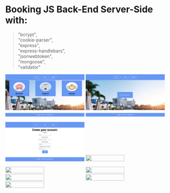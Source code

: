 
# Booking JS Back-End Server-Side with:
>"bcrypt",\
>"cookie-parser",\
>"express",\
>"express-handlebars",\
>"jsonwebtoken",\
>"mongoose",\
>"validator"

<p><img src="https://github.com/adriqnn/JS-Backend-Projects/blob/main/Booking/x-booking-pictures/1.jpg" width="49%" height="49%"> <img src="https://github.com/adriqnn/JS-Backend-Projects/blob/main/Booking/x-booking-pictures/2.jpg" width="49%" height="49%"></p>
<p><img src="https://github.com/adriqnn/JS-Backend-Projects/blob/main/Booking/x-booking-pictures/3.jpg" width="49%" height="49%"> <img src="https://github.com/adriqnn/JS-Backend-Projects/blob/main/Booking/x-booking-pictures/4jpg" width="49%" height="49%"></p>
<img src="https://github.com/adriqnn/JS-Backend-Projects/blob/main/Booking/x-booking-pictures/5jpg" width="49%" height="49%"> <img src="https://github.com/adriqnn/JS-Backend-Projects/blob/main/Booking/x-booking-pictures/6jpg" width="49%" height="49%">
<img src="https://github.com/adriqnn/JS-Backend-Projects/blob/main/Booking/x-booking-pictures/7jpg" width="49%" height="49%"> <img src="https://github.com/adriqnn/JS-Backend-Projects/blob/main/Booking/x-booking-pictures/8jpg" width="49%" height="49%">
<img src="https://github.com/adriqnn/JS-Backend-Projects/blob/main/Booking/x-booking-pictures/9jpg" width="49%" height="49%">
